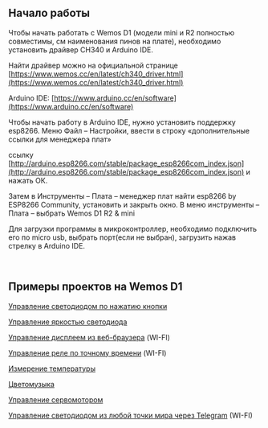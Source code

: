 
## Начало работы

Чтобы начать работать с Wemos D1 (модели mini и R2 полностью совместимы, см наименования пинов на плате), необходимо установить драйвер CH340 и Arduino IDE.  

Найти драйвер можно на официальной странице [https://www.wemos.cc/en/latest/ch340_driver.html](https://www.wemos.cc/en/latest/ch340_driver.html)


Arduino IDE:
[https://www.arduino.cc/en/software](https://www.arduino.cc/en/software)
 

Чтобы начать работу в Arduino IDE, нужно  установить поддержку esp8266.  Меню Файл – Настройки, ввести в строку «дополнительные ссылки для менеджера плат»

ссылку [http://arduino.esp8266.com/stable/package_esp8266com_index.json](http://arduino.esp8266.com/stable/package_esp8266com_index.json) и нажать ОК.
 

Затем в Инструменты – Плата – менеджер плат найти esp8266 by ESP8266 Community, установить и закрыть окно.
В меню инструменты – Плата – выбрать Wemos D1 R2 & mini  

Для загрузки программы в микроконтроллер, необходимо подключить его по micro usb, выбрать порт(если не выбран), загрузить нажав стрелку в Arduino IDE.


<br/>

## Примеры проектов на Wemos D1


[Управление светодиодом по нажатию кнопки](button_led)

[Управление яркостью светодиода](pwm_led)

[Управление дисплеем из веб-браузера](ssd1306_webserver) (WI-FI)

[Управление реле по точному времени](relay_ntp) (WI-FI)

[Измерение температуры](ds18b20)

[Цветомузыка](color_music)

[Управление сервомотором](sg90)


[Управление светодиодом из любой точки мира через Telegram](telegram_simple) (WI-FI)

